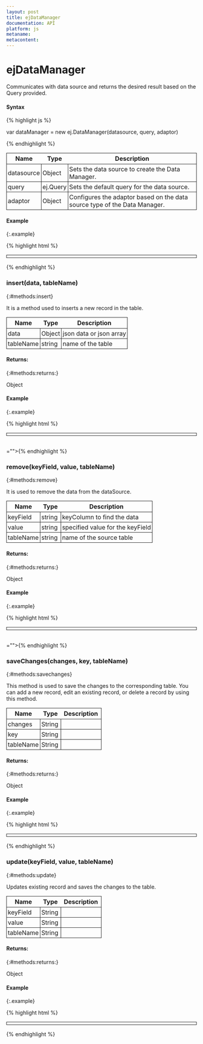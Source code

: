 ```yaml
---
layout: post
title: ejDataManager
documentation: API
platform: js
metaname: 
metacontent: 
---
```


# ejDataManager
<ts  isFrameWork="true" />

Communicates with data source and returns the desired result based on the Query provided.


#### Syntax

{% highlight js %}

var dataManager = new ej.DataManager(datasource, query, adaptor)

{% endhighlight %}

<table class="params">
<thead>
<tr>
<th>Name</th>
<th>Type</th>
<th class="last">Description</th>
</tr>
</thead>
<tbody>
<tr>
<td class="name">datasource</td>
<td class="type"><span class="param-type">Object</span></td>
<td class="description last">Sets the data source to create the Data Manager.</td>
</tr>
<tr>
<td class="name">query</td>
<td class="type"><span class="param-type">ej.Query</span></td>
<td class="description last">Sets the default query for the data source.</td>
</tr>
<tr>
<td class="name">adaptor</td>
<td class="type"><span class="param-type">Object</span></td>
<td class="description last">Configures the adaptor based on the data source type of the Data Manager.</td>
</tr>
</tbody>
</table>

#### Example
{:.example}

{% highlight html %}
<style>
.table,tr,td{ border:1px solid; padding:3px;}
</style>
<table class="table" style="border-collapse:collapse">
<tbody></tbody>
</table>
<script>
var dataManger = ej.DataManager(window.gridData);
var tbody = ""; 
for(var i=0;i<5;i++){ row="dataManger.dataSource.json[0];;" tbody="" +="String.format("<tr><td>{0}</td><td>{1}</td><td>{2}</td><td>{3}</td><td>{4}</td></tr>"," row.orderid,="" row.customerid,="" row.employeeid,="" row.shipcity,="" row.freight);="" $(".table="" tbody").html(tbody);};=""></5;i++){>{% endhighlight %}
 

## Methods


### executeLocal<span class="signature">(query)</span>
{:#methods:executelocal}

This method does not execute more than one operation at a time; it waits for one operation to complete, and then executes the next operation.

<table class="params">
<thead>
<tr>
<th>Name</th>
<th>Type</th>
<th class="last">Description</th>
</tr>
</thead>
<tbody>
<tr>
<td class="name">query</td>
<td class="type"><span class="param-type">ej.Query</span></td>
<td class="description last">Sets the default query for the data source.</td>
</tr>
</tbody>
</table>

#### Returns:
{:#methods:returns:}

Array

#### Example
{:.example}

{% highlight html %}
<style>
.table,tr,td{ border:1px solid; padding:3px;}
</style>
<table class="table" style="border-collapse:collapse">
<tbody></tbody>
</table>
<script>
var dm = ej.DataManager(window.gridData).executeLocal(ej.Query().select(["OrderID", "CustomerID", "Freight"]).take(3));
var tbody="";
for(var i=0;i<3;i++){ tbody="" +="String.format("<tr><td>{0}</td><td>{1}</td><td>{2}</td></tr>"," dm[i].orderid,="" dm[i].customerid,="" dm[i].freight);="" $(".table="" tbody").html(tbody);};=""></3;i++){>{% endhighlight %}


### executeQuery<span class="signature">(query)</span>
{:#methods:executequery}

The executeQuery property is used to process the data based on the query on Url Binding.

<table class="params">
<thead>
<tr>
<th>Name</th>
<th>Type</th>
<th class="last">Description</th>
</tr>
</thead>
<tbody>
<tr>
<td class="name">query</td>
<td class="type"><span class="param-type">ej.Query</span></td>
<td class="description last">Sets the default query for the data source.</td>
</tr>
</tbody>
</table>

#### Returns:
{:#methods:returns:}

JQueryPromise

#### Example
{:.example}

{% highlight html %}
<script>
var dataManager = ej.DataManager("http://mvc.syncfusion.com/Services/Northwnd.svc/");
var query =  ej.Query().select(["OrderID", "CustomerID", "ShipName"]).from("Orders").take(3);
var promise = dataManager.executeQuery(query);
promise.done(function(e){});
promise.fail(function(e){});
</script>{% endhighlight %}


### insert<span class="signature">(data, tableName)</span>
{:#methods:insert}

It is a method used to inserts a new record in the table.

<table class="params">
<thead>
<tr>
<th>Name</th>
<th>Type</th>
<th class="last">Description</th>
</tr>
</thead>
<tbody>
<tr>
<td class="name">data</td>
<td class="type"><span class="param-type">Object</span></td>
<td class="description last">json data or json array</td>
</tr>
<tr>
<td class="name">tableName</td>
<td class="type"><span class="param-type">string</span></td>
<td class="description last">name of the table</td>
</tr>
</tbody>
</table>
 
#### Returns:
{:#methods:returns:}

Object
 
#### Example
{:.example}

{% highlight html %}
<div id="before"></div>
<style>
.table,tr,td{ border:1px solid; padding:3px;}
</style>
<table class="table" style="border-collapse:collapse">
<tbody></tbody>
</table>
<div id="after"></div>
<table class="table1" style="border-collapse:collapse">
<tbody></tbody>
</table>
<script>
var dm = ej.DataManager(window.employeeData);
var local = dm.executeLocal(ej.Query().select(["EmployeeID", "LastName", "FirstName", "Country"]).where("EmployeeID","equal","5"));
$("#before").text("before insert:");
var tbody="";
for(var i=0;i<3;i++){ var="" j="dm.dataSource.json[i];" tbody="" +="String.format("<tr><td>{0}</td><td>{1}</td><td>{2}</td></tr>"," j.employeeid,="" j.firstname,="" j.lastname,="" j.country);="" $(".table="" tbody").html(tbody);};="" dm.insert(local.shift());="" $("#after").text("after="" insert:");="" tbody="" ;="" for(var="" i=""></3;i++){><4;i++){ var="" j="dm.dataSource.json[i];" tbody="" +="String.format("<tr><td>{0}</td><td>{1}</td><td>{2}</td></tr>"," j.employeeid,="" j.firstname,="" j.lastname,="" j.country);="" $(".table1="" tbody").html(tbody);};="" </script>=""></4;i++){>{% endhighlight %}
 
 
### remove<span class="signature">(keyField, value, tableName)</span>
{:#methods:remove}

It is used to remove the data from the dataSource.

<table class="params">
<thead>
<tr>
<th>Name</th>
<th>Type</th>
<th class="last">Description</th>
</tr>
</thead>
<tbody>
<tr>
<td class="name">keyField</td>
<td class="type"><span class="param-type">string</span></td>
<td class="description last">keyColumn to find the data</td>
</tr>
<tr>
<td class="name">value</td>
<td class="type"><span class="param-type">string</span></td>
<td class="description last">specified value for the keyField</td>
</tr>
<tr>
<td class="name">tableName </td>
<td class="type"><span class="param-type">string</span></td>
<td class="description last">name of the source table</td>
</tr>
</tbody>
</table>

#### Returns:
{:#methods:returns:}

Object

#### Example
{:.example}

{% highlight html %}
<div id="before"></div>
<style>
.table,tr,td{ border:1px solid; padding:3px;}
</style>
<table class="table" style="border-collapse:collapse">
<tbody></tbody>
</table>
<div id="after"></div>
<table class="table1" style="border-collapse:collapse">
<tbody></tbody>
</table>
<script>
var dm = ej.DataManager(window.employeeData);
var local = dm.executeLocal(ej.Query().select(["EmployeeID", "LastName", "FirstName", "Country"]).where("EmployeeID","equal","2"));
$("#before").text("before remove:");
var tbody="";
for(var i=0;i<3;i++){ var="" j="dm.dataSource.json[i];" tbody="" +="String.format("<tr><td>{0}</td><td>{1}</td><td>{2}</td></tr>"," j.employeeid,="" j.firstname,="" j.lastname,="" j.country);="" $(".table="" tbody").html(tbody);};="" dm.remove("employeeid",local.shift().employeeid);="" $("#after").text("after="" insert:");="" tbody="" ;="" for(var="" i=""></3;i++){><2;i++){ var="" j="dm.dataSource.json[i];" tbody="" +="String.format("<tr><td>{0}</td><td>{1}</td><td>{2}</td></tr>"," j.employeeid,="" j.firstname,="" j.lastname,="" j.country);="" $(".table1="" tbody").html(tbody);};="" </script>=""></2;i++){>{% endhighlight %}


### saveChanges<span class="signature">(changes, key, tableName)</span>
{:#methods:savechanges}

This method is used to save the changes to the corresponding table. You can add a new record, edit an existing record, or delete a record by using this method.

<table class="params">
<thead>
<tr>
<th>Name</th>
<th>Type</th>
<th class="last">Description</th>
</tr>
</thead>
<tbody>
<tr>
<td class="name">changes</td>
<td class="type"><span class="param-type">String</span></td>
<td class="description last"></td>
</tr>
<tr>
<td class="name">key</td>
<td class="type"><span class="param-type">String</span></td>
<td class="description last"></td>
</tr>
<tr>
<td class="name">tableName</td>
<td class="type"><span class="param-type">String</span></td>
<td class="description last"></td>
</tr>
</tbody>
</table>

#### Returns:
{:#methods:returns:}

Object

#### Example
{:.example}

{% highlight html %}
<style>
.table,tr,td{ border:1px solid; padding:3px;}
</style>
<table class="table" style="border-collapse:collapse">
<tbody></tbody>
</table>
<script>
var newData = { "added": [{ OrderID: 10248, CustomerID: "VINET", EmployeeID: 25 }], "deleted": {} , "changed":{} };
var data = [{ OrderID: 10249, CustomerID: "AANAR", EmployeeID: 5 },
{ OrderID: 10250, CustomerID: "VINET", EmployeeID: 5 },
{ OrderID: 10251, CustomerID: "SDDER", EmployeeID: 1 }];
var dm = ej.DataManager(window.gridData).saveChanges(newData);
$(function (){});
</script>{% endhighlight %}

 
### update<span class="signature">(keyField, value, tableName)</span>
{:#methods:update}

Updates existing record and saves the changes to the table.

<table class="params">
<thead>
<tr>
<th>Name</th>
<th>Type</th>
<th class="last">Description</th>
</tr>
</thead>
<tbody>
<tr>
<td class="name">keyField</td>
<td class="type"><span class="param-type">String</span></td>
<td class="description last"></td>
</tr>
<tr>
<td class="name">value</td>
<td class="type"><span class="param-type">String</span></td>
<td class="description last"></td>
</tr>
<tr>
<td class="name">tableName</td>
<td class="type"><span class="param-type">String</span></td>
<td class="description last"></td>
</tr>
</tbody>
</table>

#### Returns:
{:#methods:returns:}

Object

#### Example
{:.example}

{% highlight html %}
<style>
.table,tr,td{ border:1px solid; padding:3px;}
</style>
<table class="table" style="border-collapse:collapse">
<tbody></tbody>
</table>
<script>
var first = [{ OrderID: 10248, CustomerID: "VINET", EmployeeID: 2 },
{ OrderID: 10249, CustomerID: "AANAR", EmployeeID: 9 }];
var updateData = {OrderID: 10249, CustomerID: "Test", EmployeeID: 0 };
ej.DataManager(first).update("OrderID", updateData, first);
$(function (){});
</script>{% endhighlight %}